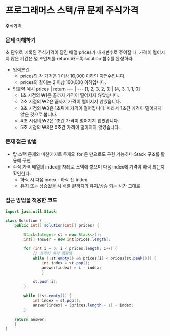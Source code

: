 # 프로그래머스 스택/큐 문제 주식가격

[주식가격](https://programmers.co.kr/learn/courses/30/lessons/42584)

### 문제 이해하기
초 단위로 기록된 주식가격이 담긴 배열 prices가 매개변수로 주어질 때, 가격이 떨어지지 않은 기간은 몇 초인지를 return 하도록 solution 함수를 완성하라.
- 입력조건 
    - prices의 각 가격은 1 이상 10,000 이하인 자연수입니다.
    - prices의 길이는 2 이상 100,000 이하입니다.
- 입출력 예시
    prices  | return
    --- | ---
    [1, 2, 3, 2, 3] | [4, 3, 1, 1, 0]
    - 1초 시점의 ₩1은 끝까지 가격이 떨어지지 않았습니다.
    - 2초 시점의 ₩2은 끝까지 가격이 떨어지지 않았습니다.
    - 3초 시점의 ₩3은 1초뒤에 가격이 떨어집니다. 따라서 1초간 가격이 떨어지지 않은 것으로 봅니다.
    - 4초 시점의 ₩2은 1초간 가격이 떨어지지 않았습니다.
    - 5초 시점의 ₩3은 0초간 가격이 떨어지지 않았습니다.    

### 문제 접근 방법

- 탑 스택 문제와 마찬가지로 두개의 for 문 만으로도 구현 가능하나 Stack 구조를 활용해 구현
- 주식 가격 배열의 index를 차례로 스택에 쌓으며 다음 index에 가격이 하락 되는지 확인한다.
	- 하락 시 다음 index - 하락 전 index
	- 유지 또는 상승됬을 시 배열 끝까지의 유지/상승 되는 시간 그대로

### 접근 방법을 적용한 코드

```java
import java.util.Stack;

class Solution {
    public int[] solution(int[] prices) {

        Stack<Integer> st = new Stack<>();
        int[] answer = new int[prices.length];

        for (int i = 0; i < prices.length; i++) {
            // 가격이 하락 했을때
            while (!st.empty() && prices[i] < prices[st.peek()]) {
                int index = st.pop();
                answer[index] = i - index;
                }

            st.push(i);
        }

        while (!st.empty()) {
            int index = st.pop();
            answer[index] = (prices.length - 1) - index;
        }

    return answer;
    }
}
```
